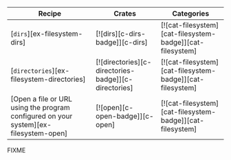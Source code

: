 | Recipe | Crates | Categories |
|--------|--------|------------|
| [`dirs`][ex-filesystem-dirs] | [![dirs][c-dirs-badge]][c-dirs] | [![cat-filesystem][cat-filesystem-badge]][cat-filesystem] |
| [`directories`][ex-filesystem-directories] | [![directories][c-directories-badge]][c-directories] | [![cat-filesystem][cat-filesystem-badge]][cat-filesystem] |
| [Open a file or URL using the program configured on your system][ex-filesystem-open] | [![open][c-open-badge]][c-open] | [![cat-filesystem][cat-filesystem-badge]][cat-filesystem] |

<div class="hidden">
FIXME
</div>

